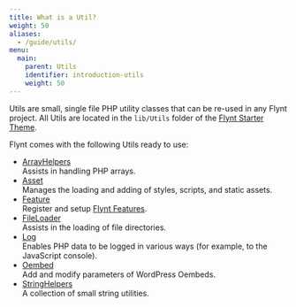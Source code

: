 ```yaml
---
title: What is a Util?
weight: 50
aliases:
  - /guide/utils/
menu:
  main:
    parent: Utils
    identifier: introduction-utils
    weight: 50
---
```


Utils are small, single file PHP utility classes that can be re-used in any Flynt project. All Utils are located in the `lib/Utils` folder of the [Flynt Starter Theme](https://github.com/flyntwp/flynt-starter-theme/blob/master/lib/Utils).

Flynt comes with the following Utils ready to use:

<div class="alert alert-list">
  <ul>
    <li>
      <a href="https://github.com/flyntwp/flynt-starter-theme/blob/master/lib/Utils/ArrayHelpers.php">ArrayHelpers</a>
      <br>
      Assists in handling PHP arrays.
    </li>
    <li>
      <a href="https://github.com/flyntwp/flynt-starter-theme/blob/master/lib/Utils/Asset.php">Asset</a>
      <br>
      Manages the loading and adding of styles, scripts, and static assets. 
    </li>
    <li>
      <a href="https://github.com/flyntwp/flynt-starter-theme/blob/master/lib/Utils/Feature.php">Feature</a>
      <br>
      Register and setup <a href="/guide/features/what-is-feature/">Flynt Features</a>.
    </li>
    <li>
      <a href="https://github.com/flyntwp/flynt-starter-theme/blob/master/lib/Utils/FileLoader.php">FileLoader</a>
      <br>
      Assists in the loading of file directories.
    </li>
    <li>
      <a href="https://github.com/flyntwp/flynt-starter-theme/blob/master/lib/Utils/Log.php">Log</a>
      <br>
      Enables PHP data to be logged in various ways (for example, to the JavaScript console).
    </li>
    <li>
      <a href="https://github.com/flyntwp/flynt-starter-theme/blob/master/lib/Utils/Oembed.php">Oembed</a>
      <br>
      Add and modify parameters of WordPress Oembeds.
    </li>
    <li>
      <a href="https://github.com/flyntwp/flynt-starter-theme/blob/master/lib/Utils/StringHelpers.php">StringHelpers</a>
      <br>
      A collection of small string utilities.
    </li>
  </ul>
</div>

